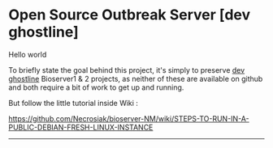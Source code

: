 # Open Source Outbreak Server [dev ghostline]

Hello world

To briefly state the goal behind this project, it's simply to preserve [dev ghostline](https://gitlab.com/users/gh0stl1ne/projects) Bioserver1 & 2 projects, as neither of these are available on github and both require a bit of work to get up and running.

But follow the little tutorial inside Wiki : 

https://github.com/Necrosiak/bioserver-NM/wiki/STEPS-TO-RUN-IN-A-PUBLIC-DEBIAN-FRESH-LINUX-INSTANCE

-----------------------
